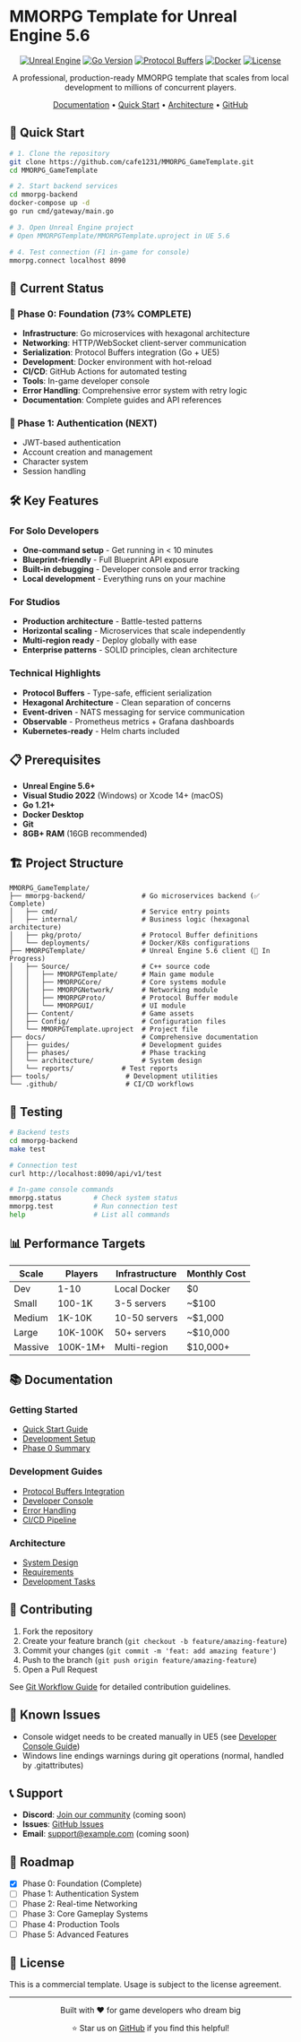 # MMORPG Template for Unreal Engine 5.6

<div align="center">

[![Unreal Engine](https://img.shields.io/badge/Unreal%20Engine-5.6-blue?logo=unrealengine)](https://www.unrealengine.com/)
[![Go Version](https://img.shields.io/badge/Go-1.21+-00ADD8?logo=go)](https://golang.org/)
[![Protocol Buffers](https://img.shields.io/badge/Protocol%20Buffers-3.0-green)](https://protobuf.dev/)
[![Docker](https://img.shields.io/badge/Docker-Ready-2496ED?logo=docker)](https://www.docker.com/)
[![License](https://img.shields.io/badge/License-Commercial-red)](LICENSE)

A professional, production-ready MMORPG template that scales from local development to millions of concurrent players.

[Documentation](docs/) • [Quick Start](docs/guides/QUICKSTART.md) • [Architecture](docs/phases/phase1/PHASE1_DESIGN.md) • [GitHub](https://github.com/cafe1231/MMORPG_GameTemplate)

</div>

## 🚀 Quick Start

```bash
# 1. Clone the repository
git clone https://github.com/cafe1231/MMORPG_GameTemplate.git
cd MMORPG_GameTemplate

# 2. Start backend services
cd mmorpg-backend
docker-compose up -d
go run cmd/gateway/main.go

# 3. Open Unreal Engine project
# Open MMORPGTemplate/MMORPGTemplate.uproject in UE 5.6

# 4. Test connection (F1 in-game for console)
mmorpg.connect localhost 8090
```

## 🎯 Current Status

### 🔄 Phase 0: Foundation (73% COMPLETE)
- **Infrastructure**: Go microservices with hexagonal architecture
- **Networking**: HTTP/WebSocket client-server communication
- **Serialization**: Protocol Buffers integration (Go + UE5)
- **Development**: Docker environment with hot-reload
- **CI/CD**: GitHub Actions for automated testing
- **Tools**: In-game developer console
- **Error Handling**: Comprehensive error system with retry logic
- **Documentation**: Complete guides and API references

### 🚧 Phase 1: Authentication (NEXT)
- JWT-based authentication
- Account creation and management
- Character system
- Session handling

## 🛠️ Key Features

### For Solo Developers
- **One-command setup** - Get running in < 10 minutes
- **Blueprint-friendly** - Full Blueprint API exposure
- **Built-in debugging** - Developer console and error tracking
- **Local development** - Everything runs on your machine

### For Studios
- **Production architecture** - Battle-tested patterns
- **Horizontal scaling** - Microservices that scale independently
- **Multi-region ready** - Deploy globally with ease
- **Enterprise patterns** - SOLID principles, clean architecture

### Technical Highlights
- **Protocol Buffers** - Type-safe, efficient serialization
- **Hexagonal Architecture** - Clean separation of concerns
- **Event-driven** - NATS messaging for service communication
- **Observable** - Prometheus metrics + Grafana dashboards
- **Kubernetes-ready** - Helm charts included

## 📋 Prerequisites

- **Unreal Engine 5.6+**
- **Visual Studio 2022** (Windows) or Xcode 14+ (macOS)
- **Go 1.21+**
- **Docker Desktop**
- **Git**
- **8GB+ RAM** (16GB recommended)

## 🏗️ Project Structure

```
MMORPG_GameTemplate/
├── mmorpg-backend/              # Go microservices backend (✅ Complete)
│   ├── cmd/                     # Service entry points
│   ├── internal/                # Business logic (hexagonal architecture)
│   ├── pkg/proto/               # Protocol Buffer definitions
│   └── deployments/             # Docker/K8s configurations
├── MMORPGTemplate/              # Unreal Engine 5.6 client (🔄 In Progress)
│   ├── Source/                  # C++ source code
│   │   ├── MMORPGTemplate/      # Main game module
│   │   ├── MMORPGCore/          # Core systems module
│   │   ├── MMORPGNetwork/       # Networking module
│   │   ├── MMORPGProto/         # Protocol Buffer module
│   │   └── MMORPGUI/            # UI module
│   ├── Content/                 # Game assets
│   ├── Config/                  # Configuration files
│   └── MMORPGTemplate.uproject  # Project file
├── docs/                        # Comprehensive documentation
│   ├── guides/                  # Development guides
│   ├── phases/                  # Phase tracking
│   └── architecture/            # System design
│   └── reports/            # Test reports
├── tools/                   # Development utilities
└── .github/                 # CI/CD workflows
```

## 🧪 Testing

```bash
# Backend tests
cd mmorpg-backend
make test

# Connection test
curl http://localhost:8090/api/v1/test

# In-game console commands
mmorpg.status        # Check system status
mmorpg.test          # Run connection test
help                 # List all commands
```

## 📊 Performance Targets

| Scale | Players | Infrastructure | Monthly Cost |
|-------|---------|----------------|--------------|
| Dev | 1-10 | Local Docker | $0 |
| Small | 100-1K | 3-5 servers | ~$100 |
| Medium | 1K-10K | 10-50 servers | ~$1,000 |
| Large | 10K-100K | 50+ servers | ~$10,000 |
| Massive | 100K-1M+ | Multi-region | $10,000+ |

## 📚 Documentation

### Getting Started
- [Quick Start Guide](docs/guides/QUICKSTART.md)
- [Development Setup](docs/guides/DEVELOPMENT_SETUP.md)
- [Phase 0 Summary](docs/phases/phase0/PHASE0_SUMMARY.md)

### Development Guides
- [Protocol Buffers Integration](docs/guides/PROTOBUF_INTEGRATION.md)
- [Developer Console](docs/guides/DEVELOPER_CONSOLE.md)
- [Error Handling](docs/guides/ERROR_HANDLING.md)
- [CI/CD Pipeline](docs/guides/CI_CD_GUIDE.md)

### Architecture
- [System Design](docs/phases/phase1/PHASE1_DESIGN.md)
- [Requirements](docs/phases/phase1/PHASE1_REQUIREMENTS.md)
- [Development Tasks](docs/phases/phase1/PHASE1_TASKS.md)

## 🤝 Contributing

1. Fork the repository
2. Create your feature branch (`git checkout -b feature/amazing-feature`)
3. Commit your changes (`git commit -m 'feat: add amazing feature'`)
4. Push to the branch (`git push origin feature/amazing-feature`)
5. Open a Pull Request

See [Git Workflow Guide](docs/guides/CI_CD_GUIDE.md) for detailed contribution guidelines.

## 🐛 Known Issues

- Console widget needs to be created manually in UE5 (see [Developer Console Guide](docs/guides/DEVELOPER_CONSOLE.md))
- Windows line endings warnings during git operations (normal, handled by .gitattributes)

## 📞 Support

- **Discord**: [Join our community](#) (coming soon)
- **Issues**: [GitHub Issues](https://github.com/cafe1231/MMORPG_GameTemplate/issues)
- **Email**: support@example.com (coming soon)

## 🚀 Roadmap

- [x] Phase 0: Foundation (Complete)
- [ ] Phase 1: Authentication System
- [ ] Phase 2: Real-time Networking
- [ ] Phase 3: Core Gameplay Systems
- [ ] Phase 4: Production Tools
- [ ] Phase 5: Advanced Features

## 📄 License

This is a commercial template. Usage is subject to the license agreement.

---

<div align="center">
Built with ❤️ for game developers who dream big

⭐ Star us on [GitHub](https://github.com/cafe1231/MMORPG_GameTemplate) if you find this helpful!
</div>